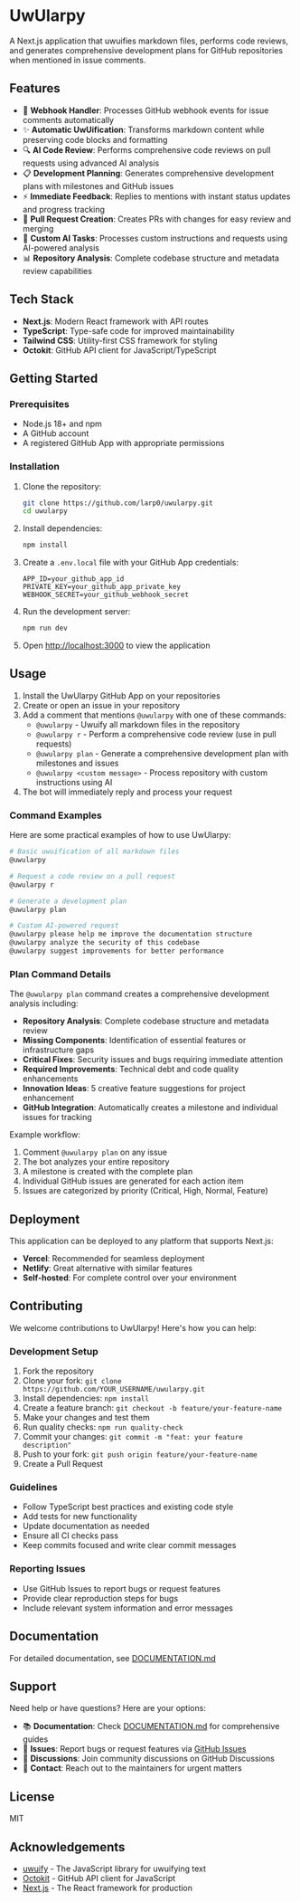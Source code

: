 # UwUlarpy

A Next.js application that uwuifies markdown files, performs code reviews, and generates comprehensive development plans for GitHub repositories when mentioned in issue comments.

## Features

- 🤖 **Webhook Handler**: Processes GitHub webhook events for issue comments automatically
- ✨ **Automatic UwUification**: Transforms markdown content while preserving code blocks and formatting
- 🔍 **AI Code Review**: Performs comprehensive code reviews on pull requests using advanced AI analysis
- 📋 **Development Planning**: Generates comprehensive development plans with milestones and GitHub issues
- ⚡ **Immediate Feedback**: Replies to mentions with instant status updates and progress tracking
- 🔄 **Pull Request Creation**: Creates PRs with changes for easy review and merging
- 🎯 **Custom AI Tasks**: Processes custom instructions and requests using AI-powered analysis
- 📊 **Repository Analysis**: Complete codebase structure and metadata review capabilities

## Tech Stack

- **Next.js**: Modern React framework with API routes
- **TypeScript**: Type-safe code for improved maintainability
- **Tailwind CSS**: Utility-first CSS framework for styling
- **Octokit**: GitHub API client for JavaScript/TypeScript

## Getting Started

### Prerequisites

- Node.js 18+ and npm
- A GitHub account
- A registered GitHub App with appropriate permissions

### Installation

1. Clone the repository:
   ```bash
   git clone https://github.com/larp0/uwularpy.git
   cd uwularpy
   ```

2. Install dependencies:
   ```bash
   npm install
   ```

3. Create a `.env.local` file with your GitHub App credentials:
   ```
   APP_ID=your_github_app_id
   PRIVATE_KEY=your_github_app_private_key
   WEBHOOK_SECRET=your_github_webhook_secret
   ```

4. Run the development server:
   ```bash
   npm run dev
   ```

5. Open [http://localhost:3000](http://localhost:3000) to view the application

## Usage

1. Install the UwUlarpy GitHub App on your repositories
2. Create or open an issue in your repository
3. Add a comment that mentions `@uwularpy` with one of these commands:
   - `@uwularpy` - Uwuify all markdown files in the repository
   - `@uwularpy r` - Perform a comprehensive code review (use in pull requests)
   - `@uwularpy plan` - Generate a comprehensive development plan with milestones and issues
   - `@uwularpy <custom message>` - Process repository with custom instructions using AI
4. The bot will immediately reply and process your request

### Command Examples

Here are some practical examples of how to use UwUlarpy:

```bash
# Basic uwuification of all markdown files
@uwularpy

# Request a code review on a pull request
@uwularpy r

# Generate a development plan
@uwularpy plan

# Custom AI-powered request
@uwularpy please help me improve the documentation structure
@uwularpy analyze the security of this codebase
@uwularpy suggest improvements for better performance
```

### Plan Command Details

The `@uwularpy plan` command creates a comprehensive development analysis including:

- **Repository Analysis**: Complete codebase structure and metadata review
- **Missing Components**: Identification of essential features or infrastructure gaps
- **Critical Fixes**: Security issues and bugs requiring immediate attention
- **Required Improvements**: Technical debt and code quality enhancements
- **Innovation Ideas**: 5 creative feature suggestions for project enhancement
- **GitHub Integration**: Automatically creates a milestone and individual issues for tracking

Example workflow:
1. Comment `@uwularpy plan` on any issue
2. The bot analyzes your entire repository
3. A milestone is created with the complete plan
4. Individual GitHub issues are generated for each action item
5. Issues are categorized by priority (Critical, High, Normal, Feature)

## Deployment

This application can be deployed to any platform that supports Next.js:

- **Vercel**: Recommended for seamless deployment
- **Netlify**: Great alternative with similar features
- **Self-hosted**: For complete control over your environment

## Contributing

We welcome contributions to UwUlarpy! Here's how you can help:

### Development Setup

1. Fork the repository
2. Clone your fork: `git clone https://github.com/YOUR_USERNAME/uwularpy.git`
3. Install dependencies: `npm install`
4. Create a feature branch: `git checkout -b feature/your-feature-name`
5. Make your changes and test them
6. Run quality checks: `npm run quality-check`
7. Commit your changes: `git commit -m "feat: your feature description"`
8. Push to your fork: `git push origin feature/your-feature-name`
9. Create a Pull Request

### Guidelines

- Follow TypeScript best practices and existing code style
- Add tests for new functionality
- Update documentation as needed
- Ensure all CI checks pass
- Keep commits focused and write clear commit messages

### Reporting Issues

- Use GitHub Issues to report bugs or request features
- Provide clear reproduction steps for bugs
- Include relevant system information and error messages

## Documentation

For detailed documentation, see [DOCUMENTATION.md](DOCUMENTATION.md)

## Support

Need help or have questions? Here are your options:

- 📚 **Documentation**: Check [DOCUMENTATION.md](DOCUMENTATION.md) for comprehensive guides
- 🐛 **Issues**: Report bugs or request features via [GitHub Issues](https://github.com/larp0/uwularpy/issues)
- 💬 **Discussions**: Join community discussions on GitHub Discussions
- 📧 **Contact**: Reach out to the maintainers for urgent matters

## License

MIT

## Acknowledgements

- [uwuify](https://www.npmjs.com/package/uwuify) - The JavaScript library for uwuifying text
- [Octokit](https://github.com/octokit) - GitHub API client for JavaScript
- [Next.js](https://nextjs.org/) - The React framework for production
